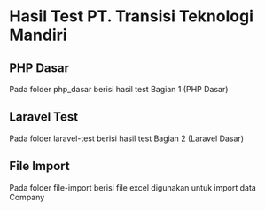 # Hasil Test PT. Transisi Teknologi Mandiri

## PHP Dasar

Pada folder php_dasar berisi hasil test Bagian 1 (PHP Dasar)

## Laravel Test

Pada folder laravel-test berisi hasil test Bagian 2 (Laravel Dasar)

## File Import

Pada folder file-import berisi file excel digunakan untuk import data Company
